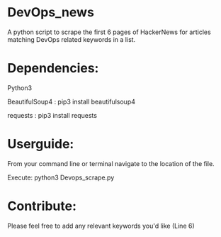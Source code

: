# DevOps_news

A python script to scrape the first 6 pages of HackerNews for articles matching DevOps related keywords in a list.

# Dependencies:

Python3         

BeautifulSoup4 : pip3 install beautifulsoup4

requests       : pip3 install requests


# Userguide:

From your command line or terminal navigate to the location of the file.

Execute: 
python3 Devops_scrape.py

# Contribute:

Please feel free to add any relevant keywords you'd like (Line 6)


